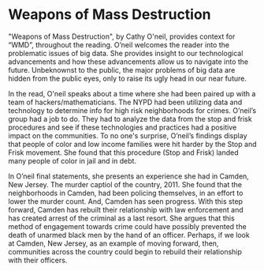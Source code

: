 # Weapons of Mass Destruction

 "Weapons of Mass Destruction", by Cathy O'neil, provides context for “WMD”, throughout the reading. O’neil welcomes the reader into the problematic issues of big data. She provides insight to our technological advancements and how these advancements allow us to navigate into the future. Unbeknownst to the public, the major problems of big data are hidden from the public eyes, only to raise its ugly head in our near future.

In the read, O'neil speaks about a time where she had been paired up with a team of hackers/mathematicians. The NYPD had been utilizing data and technology to determine info for high risk neighborhoods for crimes. O’neil’s group had a job to do. They had to analyze the data from the stop and frisk procedures and see if these technologies and practices had a positive impact on the communities. To no one's surprise, O’neil’s findings display that people of color and low income families were hit harder by the Stop and Frisk movement. She found that this procedure (Stop and Frisk) landed many people of color in jail and in debt. 

In O’neil final statements, she presents an experience she had in Camden, New Jersey. The murder captiol of the country, 2011. She found that the neighborhoods in Camden, had been policing themselves, in an effort to lower the murder count. And, Camden has seen progress. With this step forward, Camden has rebuilt their relationship with law enforcement and has created arrest of the criminal as a last resort. She argues that this method of engagement towards crime could have possibly prevented the death of unarmed black men by the hand of an officer. Perhaps, if we look at Camden, New Jersey, as an example of moving forward, then, communities across the country could begin to rebuild their relationship with their officers.
